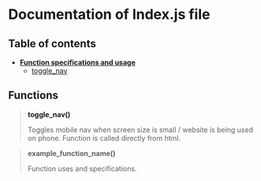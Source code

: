 # Documentation of Index.js file

## Table of contents

 - [**Function specifications and usage**]()
    - [toggle_nav](#toggle_nav)

    
## Functions

> **<a name="toggle_nav"> toggle_nav()</a>**
  > 
  > Toggles mobile nav when screen size is small / website is being used on phone. Function is called directly
  > from html.

> **example_function_name()** 
  >
  > Function uses and specifications.

